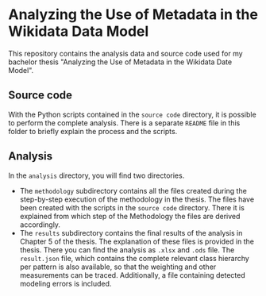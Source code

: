 
# Analyzing the Use of Metadata in the Wikidata Data Model
This repository contains the analysis data and source code used for my bachelor thesis "Analyzing the Use of Metadata in the Wikidata Date Model".

## Source code
With the Python scripts contained in the `source code` directory, it is possible to perform the complete analysis. There is a separate `README` file in this folder to briefly explain the process and the scripts.

## Analysis
In the `analysis` directory, you will find two directories.

- The `methodology` subdirectory contains all the files created during the step-by-step execution of the methodology in the thesis.
The files have been created with the scripts in the `source code` directory. There it is explained from which step of the Methodology the files are derived accordingly.
- The `results` subdirectory contains the final results of the analysis in Chapter 5 of the thesis. The explanation of these files is provided in the thesis.
There you can find the analysis as `.xlsx` and `.ods` file. The `result.json` file, which contains the complete relevant class hierarchy per pattern is also available, so that the weighting and other measurements can be traced. Additionally, a file containing detected modeling errors is included. 
